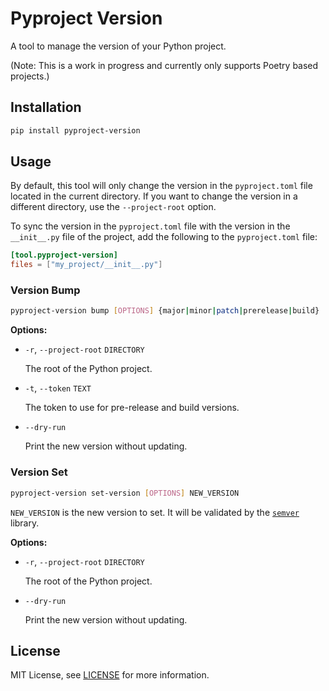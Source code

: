 # Pyproject Version

A tool to manage the version of your Python project.

(Note: This is a work in progress and currently only supports Poetry based projects.)

## Installation

```bash
pip install pyproject-version
```

## Usage

By default, this tool will only change the version in the `pyproject.toml` file located in the current directory. If you want to change the version in a different directory, use the `--project-root` option.

To sync the version in the `pyproject.toml` file with the version in the `__init__.py` file of the project, add the following to the `pyproject.toml` file:

```toml
[tool.pyproject-version]
files = ["my_project/__init__.py"]
```

### Version Bump

```bash
pyproject-version bump [OPTIONS] {major|minor|patch|prerelease|build}
```

**Options:**

+ `-r`, `--project-root` `DIRECTORY`

    The root of the Python project.
+ `-t`, `--token` `TEXT`

    The token to use for pre-release and build versions.
+ `--dry-run`

    Print the new version without updating.


### Version Set

```bash
pyproject-version set-version [OPTIONS] NEW_VERSION
```

`NEW_VERSION` is the new version to set. It will be validated by the [`semver`](https://pypi.org/project/semver/) library.

**Options:**

+ `-r`, `--project-root` `DIRECTORY`

    The root of the Python project.
+ `--dry-run`

    Print the new version without updating.


## License

MIT License, see [LICENSE](LICENSE) for more information.